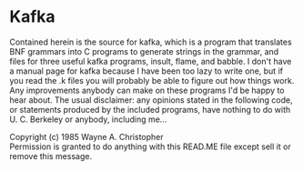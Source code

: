 # Kafka

Contained herein is the source for kafka, which is a program that
translates BNF grammars into C programs to generate strings in the
grammar, and files for three useful kafka programs, insult, flame,
and babble. I don't have a manual page for kafka because I have
been too lazy to write one, but if you read the .k files you will
probably be able to figure out how things work. Any improvements
anybody can make on these programs I'd be happy to hear about. The
usual disclaimer: any opinions stated in the following code, or
statements produced by the included programs, have nothing to do
with U. C. Berkeley or anybody, including me...

Copyright (c) 1985 Wayne A. Christopher<br/>
Permission is granted to do anything with this READ.ME file
except sell it or remove this message.
